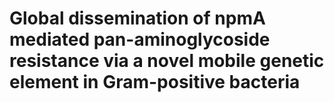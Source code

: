 # Global dissemination of npmA mediated pan-aminoglycoside resistance via a novel mobile genetic element in Gram-positive bacteria
